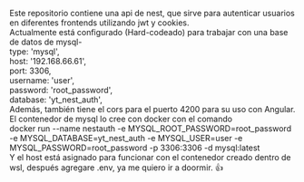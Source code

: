 Este repositorio contiene una api de nest, que sirve para autenticar usuarios en diferentes frontends utilizando jwt y cookies.  
Actualmente está configurado (Hard-codeado) para trabajar con una base de datos de mysql-  
type: 'mysql',  
      host: '192.168.66.61',  
      port: 3306,  
      username: 'user',  
      password: 'root_password',  
      database: 'yt_nest_auth',  
Además, también tiene el cors para el puerto 4200 para su uso con Angular. El contenedor de mysql lo cree con docker con el comando  
docker run --name nestauth -e MYSQL_ROOT_PASSWORD=root_password -e MYSQL_DATABASE=yt_nest_auth -e MYSQL_USER=user -e MYSQL_PASSWORD=root_password -p 3306:3306 -d mysql:latest  
Y el host está asignado para funcionar con el contenedor creado dentro de wsl, después agregare .env, ya me quiero ir a doormir. 👍